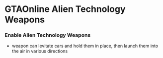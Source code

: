 # GTAOnline Alien Technology Weapons


### Enable Alien Technology Weapons
- weapon can levitate cars and hold them in place, then launch them into the air in various directions

